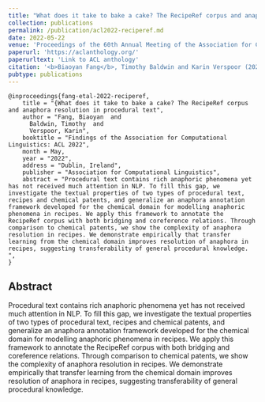 ```yaml
---
title: "What does it take to bake a cake? The RecipeRef corpus and anaphora resolution in procedural text"
collection: publications
permalink: /publication/acl2022-reciperef.md
date: 2022-05-22    
venue: 'Proceedings of the 60th Annual Meeting of the Association for Computational Linguistics: Finding'
paperurl: 'https://aclanthology.org/'
paperurltext: 'Link to ACL anthology'
citation: '<b>Biaoyan Fang</b>, Timothy Baldwin and Karin Verspoor (2022) <a href="http://biaoyanf.github.io/files/papers/acl2022-reciperef.pdf"><u>What does it take to bake a cake? The RecipeRef corpus and anaphora resolution in procedural text</u></a>. In <i>Proceedings of the 60th Annual Meeting of the Association for Computational Linguistics (ACL2022)</i>, Dublin, Ireland, Finding.'
pubtype: publications
---
```


```
@inproceedings{fang-etal-2022-reciperef,
    title = "{What does it take to bake a cake? The RecipeRef corpus and anaphora resolution in procedural text",
    author = "Fang, Biaoyan  and
      Baldwin, Timothy  and
      Verspoor, Karin",
    booktitle = "Findings of the Association for Computational Linguistics: ACL 2022",
    month = May,
    year = "2022",
    address = "Dublin, Ireland",
    publisher = "Association for Computational Linguistics",
    abstract = "Procedural text contains rich anaphoric phenomena yet has not received much attention in NLP. To fill this gap, we investigate the textual properties of two types of procedural text, recipes and chemical patents, and generalize an anaphora annotation framework developed for the chemical domain for modelling anaphoric phenomena in recipes. We apply this framework to annotate the RecipeRef corpus with both bridging and coreference relations. Through comparison to chemical patents, we show the complexity of anaphora resolution in recipes. We demonstrate empirically that transfer learning from the chemical domain improves resolution of anaphora in recipes, suggesting transferability of general procedural knowledge. ",
}
```

## Abstract 
Procedural text contains rich anaphoric phenomena yet has not received much attention in NLP. To fill this gap, we investigate the textual properties of two types of procedural text, recipes and chemical patents, and generalize an anaphora annotation framework developed for the chemical domain for modelling anaphoric phenomena in recipes. We apply this framework to annotate the RecipeRef corpus with both bridging and coreference relations. Through comparison to chemical patents, we show the complexity of anaphora resolution in recipes. We demonstrate empirically that transfer learning from the chemical domain improves resolution of anaphora in recipes, suggesting transferability of general procedural knowledge.
